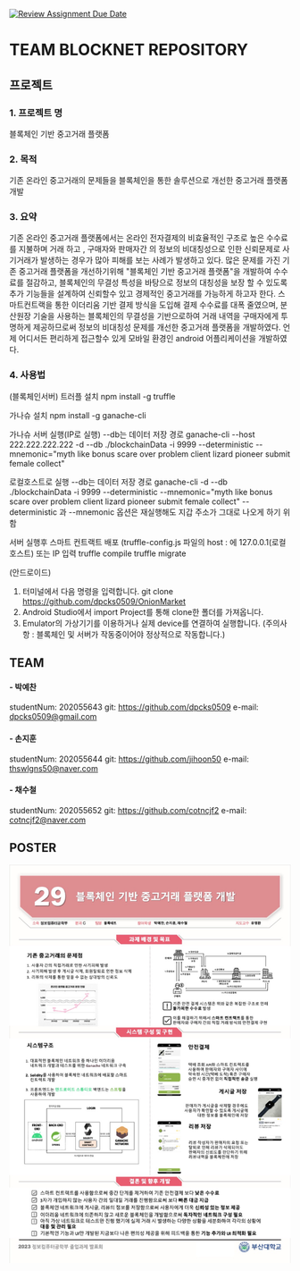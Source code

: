 [![Review Assignment Due Date](https://classroom.github.com/assets/deadline-readme-button-24ddc0f5d75046c5622901739e7c5dd533143b0c8e959d652212380cedb1ea36.svg)](https://classroom.github.com/a/fnZ3vxy8)

# TEAM BLOCKNET REPOSITORY
 ## 프로젝트
  ### 1. 프로젝트 명
  블록체인 기반 중고거래 플랫폼
  ### 2. 목적
  기존 온라인 중고거래의 문제들을 블록체인을 통한 솔루션으로 개선한 중고거래 플랫폼 개발
  ### 3. 요약 
  기존 온라인 중고거래 플랫폼에서는 온라인 전자결제의 비효율적인 구조로 높은 수수료를 지불하며 거래 하고 , 구매자와 판매자간 의 정보의 비대칭성으로 인한 신뢰문제로 사기거래가 발생하는 경우가 많아 피해를 보는 사례가 발생하고 있다. 많은 문제를 가진 기존 중고거래 플랫폼을 개선하기위해 "블록체인 기반 중고거래 플랫폼"을 개발하여 수수료를 절감하고, 블록체인의 무결성 특성을 바탕으로 정보의 대칭성을 보장 할 수 있도록 추가 기능들을 설계하여 신뢰할수 있고 경제적인 중고거래를 가능하게 하고자 한다. 스마트컨트랙을 통한 이더리움 기반 결제 방식을 도입해 결제 수수료를 대폭 줄였으며, 분산원장 기술을 사용하는 블록체인의 무결성을 기반으로하여 거래 내역을 구매자에게 투명하게 제공하므로써 정보의 비대칭성 문제를 개선한 중고거래 플랫폼을 개발하였다. 언제 어디서든 편리하게 접근할수 있게 모바일 환경인 android 어플리케이션을 개발하였다.
  ### 4. 사용법
  (블록체인서버)
  트러플 설치
npm install -g truffle

가나슈 설치
npm install -g ganache-cli

가나슈 서버 실행(IP로 실행) --db는 데이터 저장 경로
ganache-cli --host 222.222.222.222 -d --db ./blockchainData -i 9999 --deterministic --mnemonic="myth like bonus scare over problem client lizard pioneer submit female collect"

로컬호스트로 실행 --db는 데이터 저장 경로
ganache-cli -d --db ./blockchainData -i 9999 --deterministic --mnemonic="myth like bonus scare over problem client lizard pioneer submit female collect"
--deterministic 과 --mnemonic 옵션은 재실행해도 지갑 주소가 그대로 나오게 하기 위함

서버 실행후 스마트 컨트랙트 배포
(truffle-config.js 파일의 host : 에 127.0.0.1(로컬호스트) 또는 IP 입력
truffle compile
truffle migrate

(안드로이드)

1.	터미널에서 다음 명령을 입력합니다. git clone https://github.com/dpcks0509/OnionMarket
2.	Android Studio에서 import Project를 통해 clone한 폴더를 가져옵니다.
3.	Emulator의 가상기기를 이용하거나 실제 device를 연결하여 실행합니다.
(주의사항 : 블록체인 및 서버가 작동중이어야 정상적으로 작동합니다.)



## TEAM
  #### - 박예찬   
   studentNum: 202055643   git: https://github.com/dpcks0509   e-mail: dpcks0509@gmail.com    
     
  #### - 손지훈  
   studentNum: 202055644   git: https://github.com/jihoon50   e-mail: thswlgns50@naver.com  
     
  #### - 채수철  
   studentNum: 202055652   git: https://github.com/cotncjf2   e-mail: cotncjf2@naver.com 



## POSTER
![figure](/images/capstone_poster.jpg)
